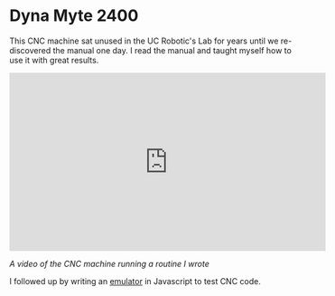 <!--
title: Dyna Myte 2400
-->
# Dyna Myte 2400

This CNC machine sat unused in the UC Robotic's Lab for years until we re-discovered the manual one day. I read the manual and taught myself how to use it with great results.

<iframe width="560" height="315" src="https://www.youtube.com/embed/pemZhpormRg" frameborder="0" allowfullscreen></iframe>

*A video of the CNC machine running a routine I wrote*

I followed up by writing an [emulator](../javascript-cnc-machine) in Javascript to test CNC code.
